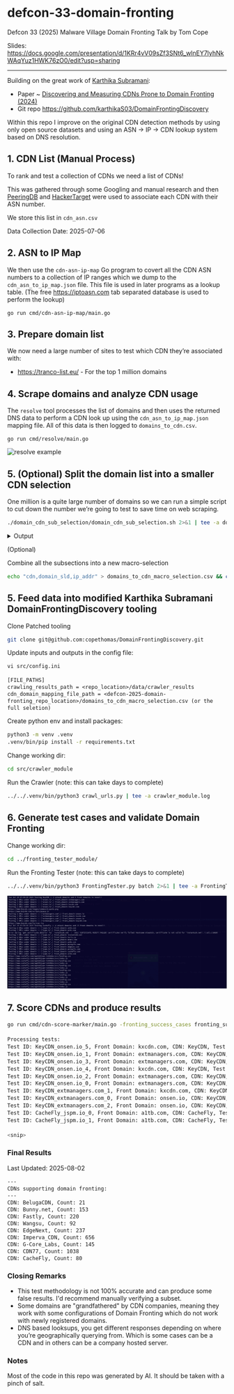 # defcon-33-domain-fronting

Defcon 33 (2025) Malware Village Domain Fronting Talk by Tom Cope

Slides: https://docs.google.com/presentation/d/1KRr4vV09sZf3SNt6_wlnEY7lyhNkWAqYuz1HWK76zO0/edit?usp=sharing

---

Building on the great work of [Karthika Subramani](https://karthikas03.github.io/):
- Paper ~ [Discovering and Measuring CDNs Prone to Domain Fronting (2024)](https://doi.org/10.1145/3589334.3645656)
- Git repo https://github.com/karthikaS03/DomainFrontingDiscovery

Within this repo I improve on the original CDN detection methods by using only open source datasets
and using an ASN -> IP -> CDN lookup system based on DNS resolution.

## 1. CDN List (Manual Process)

To rank and test a collection of CDNs we need a list of CDNs! 

This was gathered through some Googling and manual research
and then [PeeringDB](https://www.peeringdb.com/net/906) and [HackerTarget](https://hackertarget.com/as-ip-lookup/) were used
to associate each CDN with their ASN number. 

We store this list in `cdn_asn.csv`

Data Collection Date: 2025-07-06

## 2. ASN to IP Map

We then use the `cdn-asn-ip-map` Go program to covert all the CDN ASN numbers to a collection of IP ranges
which we dump to the `cdn_asn_to_ip_map.json` file. 
This file is used in later programs as a lookup table.
(The free https://iptoasn.com tab separated database is used to perform the lookup)

```shell
go run cmd/cdn-asn-ip-map/main.go
```

## 3. Prepare domain list

We now need a large number of sites to test which CDN they’re associated with:
- https://tranco-list.eu/ - For the top 1 million domains

## 4. Scrape domains and analyze CDN usage

The `resolve` tool processes the list of domains and then uses the returned DNS data to perform a CDN look up
using the `cdn_asn_to_ip_map.json` mapping file. All of this data is then logged to `domains_to_cdn.csv`.

```shell
go run cmd/resolve/main.go
```

![resolve example](assets/img/resolve_progress.png "Resolve example")


## 5. (Optional) Split the domain list into a smaller CDN selection

One million is a quite large number of domains so we can run a simple script to cut down the number we’re going to test
to save time on web scraping.

```bash
./domain_cdn_sub_selection/domain_cdn_sub_selection.sh 2>&1 | tee -a domain_cdn_sub_selection/domain_cdn_sub_selection.log
```

<details>
<summary>Output</summary>

```bash
Processing CDNs in 'cdn_asn.csv' and extracting a max of '30' domains from 'domains_to_cdn.csv' ... 
Processed 30 domains for Akamai into Akamai_domain_selection.txt
Processed 30 domains for Alibaba_Cloud into Alibaba_Cloud_domain_selection.txt
Processed 30 domains for Amazon_CloudFront into Amazon_CloudFront_domain_selection.txt
warning: no domains found for 'Aryaka'
Processed 30 domains for Baidu into Baidu_domain_selection.txt
Processed 18 domains for BelugaCDN into BelugaCDN_domain_selection.txt
Processed 30 domains for BlazingCDN into BlazingCDN_domain_selection.txt
Processed 30 domains for Bunny.net into Bunny.net_domain_selection.txt
Processed 16 domains for BytePlus into BytePlus_domain_selection.txt
Processed 9 domains for CacheFly into CacheFly_domain_selection.txt
Processed 30 domains for CDN77 into CDN77_domain_selection.txt
Processed 15 domains for CDNetworks into CDNetworks_domain_selection.txt
Processed 30 domains for Cloudflare into Cloudflare_domain_selection.txt
Processed 30 domains for Comcast_Technology_Solutions into Comcast_Technology_Solutions_domain_selection.txt
warning: no domains found for 'Edgio'
Processed 30 domains for EdgeNext into EdgeNext_domain_selection.txt
Processed 30 domains for Fastly into Fastly_domain_selection.txt
warning: no domains found for 'Cedexis'
warning: no domains found for 'Datum'
Processed 30 domains for G-Core_Labs into G-Core_Labs_domain_selection.txt
Processed 30 domains for GlobalConnect into GlobalConnect_domain_selection.txt
Processed 30 domains for Google_Cloud_CDN into Google_Cloud_CDN_domain_selection.txt
Processed 30 domains for Huawei_Cloud into Huawei_Cloud_domain_selection.txt
Processed 30 domains for Imperva_CDN into Imperva_CDN_domain_selection.txt
Processed 23 domains for adobe into adobe_domain_selection.txt
Processed 10 domains for cdnvideo into cdnvideo_domain_selection.txt
Processed 4 domains for KeyCDN into KeyCDN_domain_selection.txt
Processed 30 domains for Lumen into Lumen_domain_selection.txt
Processed 1 domains for MainStreaming into MainStreaming_domain_selection.txt
Processed 10 domains for Medianova into Medianova_domain_selection.txt
Processed 30 domains for Microsoft_Azure_CDN into Microsoft_Azure_CDN_domain_selection.txt
warning: no domains found for 'Netskrt'
Processed 30 domains for Ngenix into Ngenix_domain_selection.txt
warning: no domains found for 'Qwilt'
Processed 30 domains for GoDaddy into GoDaddy_domain_selection.txt
Processed 30 domains for Tata_Communications into Tata_Communications_domain_selection.txt
Processed 30 domains for Tencent into Tencent_domain_selection.txt
warning: no domains found for 'Velocix'
Processed 30 domains for Wangsu into Wangsu_domain_selection.txt
Processed 30 domains for wixdns into wixdns_domain_selection.txt
warning: no domains found for 'Yottaa'
Done! :D
```
</details>

(Optional)

Combine all the subsections into a new macro-selection

```bash
echo "cdn,domain_sld,ip_addr" > domains_to_cdn_macro_selection.csv && cat domain_cdn_sub_selection/*.txt >> domains_to_cdn_macro_selection.csv
```

## 5. Feed data into modified Karthika Subramani DomainFrontingDiscovery tooling

Clone Patched tooling 

```bash
git clone git@github.com:copethomas/DomainFrontingDiscovery.git
```

Update inputs and outputs in the config file:

```
vi src/config.ini

[FILE_PATHS]
crawling_results_path = <repo_location>/data/crawler_results
cdn_domain_mapping_file_path = <defcon-2025-domain-fronting_repo_location>/domains_to_cdn_macro_selection.csv (or the full seletion)
```

Create python env and install packages:
```bash
python3 -m venv .venv
.venv/bin/pip install -r requirements.txt
```

Change working dir:
```bash
cd src/crawler_module
```

Run the Crawler (note: this can take days to complete)
```bash
../../.venv/bin/python3 crawl_urls.py | tee -a crawler_module.log
```

## 6. Generate test cases and validate Domain Fronting 

Change working dir:
```bash
cd ../fronting_tester_module/
```

Run the Fronting Tester (note: this can take days to complete)

```bash
../../.venv/bin/python3 FrontingTester.py batch 2>&1 | tee -a FrontingTester.py.log 
```

![testing example](assets/img/testing_progress.png "Testing example")

## 7. Score CDNs and produce results

```bash
go run cmd/cdn-score-marker/main.go -fronting_success_cases fronting_success_cases.json -domains_to_cdn domains_to_cdn.csv

Processing tests:
Test ID: KeyCDN_onsen.io_5, Front Domain: kxcdn.com, CDN: KeyCDN, Test Type: AHFD
Test ID: KeyCDN_onsen.io_1, Front Domain: extmanagers.com, CDN: KeyCDN, Test Type: AHFD
Test ID: KeyCDN_onsen.io_3, Front Domain: extmanagers.com, CDN: KeyCDN, Test Type: AHFD
Test ID: KeyCDN_onsen.io_4, Front Domain: kxcdn.com, CDN: KeyCDN, Test Type: AHFD
Test ID: KeyCDN_onsen.io_2, Front Domain: extmanagers.com, CDN: KeyCDN, Test Type: AHFD
Test ID: KeyCDN_onsen.io_0, Front Domain: extmanagers.com, CDN: KeyCDN, Test Type: AHFD
Test ID: KeyCDN_extmanagers.com_1, Front Domain: kxcdn.com, CDN: KeyCDN, Test Type: AHFD
Test ID: KeyCDN_extmanagers.com_0, Front Domain: onsen.io, CDN: KeyCDN, Test Type: AHFD
Test ID: KeyCDN_extmanagers.com_2, Front Domain: onsen.io, CDN: KeyCDN, Test Type: AHFD
Test ID: CacheFly_jspm.io_0, Front Domain: a1tb.com, CDN: CacheFly, Test Type: AHFD
Test ID: CacheFly_jspm.io_1, Front Domain: a1tb.com, CDN: CacheFly, Test Type: AHFD

<snip>
```

### Final Results

Last Updated: 2025-08-02

```
---
CDNs supporting domain fronting:
---
CDN: BelugaCDN, Count: 21
CDN: Bunny.net, Count: 153
CDN: Fastly, Count: 220
CDN: Wangsu, Count: 92
CDN: EdgeNext, Count: 237
CDN: Imperva_CDN, Count: 656
CDN: G-Core_Labs, Count: 145
CDN: CDN77, Count: 1038
CDN: CacheFly, Count: 80
```

### Closing Remarks

- This test methodology is not 100% accurate and can produce some false results. I'd recommend manually verifying a subset.
- Some domains are "grandfathered" by CDN companies, meaning they work with some configurations of Domain Fronting which do not work with newly registered domains.
- DNS based looksups, you get different responses depending on where you’re geographically querying from. Which is some cases can be a CDN and in others can be a company hosted server.

### Notes

Most of the code in this repo was generated by AI. It should be taken with a pinch of salt.

